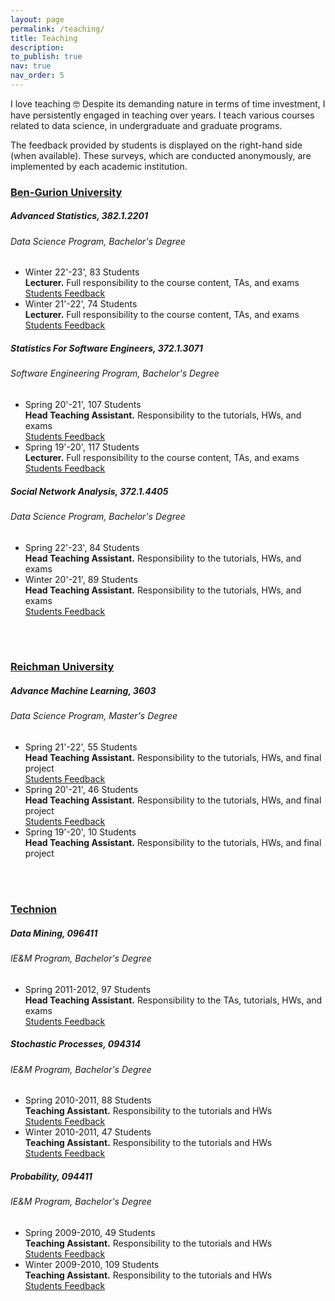 ```yaml
---
layout: page
permalink: /teaching/
title: Teaching
description:
to_publish: true
nav: true
nav_order: 5
---
```


<!-- I have taken the template from here: https://jessewei.dev/teaching/ --> 
<!-- the code is taken from here: https://github.com/jesse-wei/jessewei.dev/blob/master/_pages/teaching.md -->
<h8 class="card-subtitle font-bold"> I love teaching 🤓 Despite its demanding nature in terms of time investment, I have persistently engaged in teaching over years. I teach various courses related to data science, in undergraduate and graduate programs.</h8>
<br>

<h8 class="card-subtitle font-bold">The feedback provided by students is displayed on the right-hand side (when available). These surveys, which are conducted anonymously, are implemented by each academic institution. </h8>
<br>
<h3 style="color: #4b9cd3;" id="BGU"><a href="https://in.bgu.ac.il/en/pages/default.aspx">Ben-Gurion University</a></h3>
<!-- Advanced Statistics -->
<div class="card mt-3">
  <div class="p-3">
    <div class="row">
      <div class="col-sm-10">
        <h5 id="AdvancedStats" class="card-title">Advanced Statistics, 382.1.2201</h5>
        <h6 class="card-subtitle font-italic">Data Science Program, Bachelor's Degree</h6>
      </div>
    </div>
    <ul class="card-text font-weight-light list-group list-group-flush">
      <li class="list-group-item">
        <div class="row">
          <div class="col-sm-9">
            Winter 22'-23', 83 Students <br> <b>Lecturer.</b> Full responsibility to the course content, TAs, and exams 
          </div>
          <div class="col-sm-3">
            <a href="../assets/teaching_feedbacks/stats_winter_2023.xls" download>Students Feedback</a>
          </div>
        </div>
      </li>
      <li class="list-group-item">
        <div class="row">
          <div class="col-sm-9">
            Winter 21'-22', 74 Students <br> <b>Lecturer.</b> Full responsibility to the course content, TAs, and exams
          </div>
          <div class="col-sm-3">
            <a href="../assets/teaching_feedbacks/stats_winter_2022.xls" download>Students Feedback</a>
          </div>
        </div>
      </li>
    </ul>
  </div>
</div>

<!-- Statistics For Software Engineers -->
<div class="card mt-3">
  <div class="p-3">
    <div class="row">
      <div class="col-sm-10">
        <h5 id="StatsSoftwareEngineers" class="card-title">Statistics For Software Engineers, 372.1.3071</h5>
        <h6 class="card-subtitle font-italic">Software Engineering Program, Bachelor's Degree</h6>
      </div>
    </div>
    <ul class="card-text font-weight-light list-group list-group-flush">
      <li class="list-group-item">
        <div class="row">
          <div class="col-sm-9">
            Spring 20'-21', 107 Students <br> <b>Head Teaching Assistant.</b> Responsibility to the tutorials, HWs, and exams 
          </div>
          <div class="col-sm-3">
            <a href="../assets/teaching_feedbacks/stats_spring_2021.xls" download>Students Feedback</a>
          </div>
        </div>
      </li>
      <li class="list-group-item">
        <div class="row">
          <div class="col-sm-9">
            Spring 19'-20', 117 Students <br> <b>Lecturer.</b> Full responsibility to the course content, TAs, and exams
          </div>
          <div class="col-sm-3">
            <a href="../assets/teaching_feedbacks/stats_spring_2020.xls" download>Students Feedback</a>
          </div>
        </div>
      </li>
    </ul>
  </div>
</div>

<!-- SNA -->
<div class="card mt-3">
  <div class="p-3">
    <div class="row">
      <div class="col-sm-10">
        <h5 id="SNA" class="card-title">Social Network Analysis, 372.1.4405</h5>
        <h6 class="card-subtitle font-italic">Data Science Program, Bachelor's Degree</h6>
      </div>
    </div>
    <ul class="card-text font-weight-light list-group list-group-flush">
      <li class="list-group-item">
        <div class="row">
          <div class="col-sm-9">
            Spring 22'-23', 84 Students <br> <b>Head Teaching Assistant.</b> Responsibility to the tutorials, HWs, and exams
          </div>
          <!-- ADD Feedback after the survey! -->
        </div>
      </li>
      <li class="list-group-item">
        <div class="row">
          <div class="col-sm-9">
            Winter 20'-21', 89 Students <br> <b>Head Teaching Assistant.</b> Responsibility to the tutorials, HWs, and exams
          </div>
          <div class="col-sm-3">
            <a href="../assets/teaching_feedbacks/sna_spring_2021.xls" download>Students Feedback</a>
          </div>
        </div>
      </li>
    </ul>
  </div>
</div>

<br>
<br>

<h3 style="color: #4b9cd3;" id="IDC"><a href="https://www.runi.ac.il/en">Reichman University</a></h3>
<!-- Advanced ML -->
<div class="card mt-3">
  <div class="p-3">
    <div class="row">
      <div class="col-sm-10">
        <h5 id="AdvanceML" class="card-title">Advance Machine Learning, 3603</h5>
        <h6 class="card-subtitle font-italic">Data Science Program, Master's Degree</h6>
      </div>
    </div>
    <ul class="card-text font-weight-light list-group list-group-flush">
      <li class="list-group-item">
        <div class="row">
          <div class="col-sm-9">
            Spring 21'-22', 55 Students <br> <b>Head Teaching Assistant.</b> Responsibility to the tutorials, HWs, and final project
          </div>
          <div class="col-sm-3">
            <a href="../assets/teaching_feedbacks/advance_ml_2022.pdf" download>Students Feedback</a>
          </div>
        </div>
      </li>
      <li class="list-group-item">
        <div class="row">
          <div class="col-sm-9">
            Spring 20'-21', 46 Students <br> <b>Head Teaching Assistant.</b> Responsibility to the tutorials, HWs, and final project
          </div>
          <div class="col-sm-3">
            <a href="../assets/teaching_feedbacks/advance_ml_2021.pdf" download>Students Feedback</a>
          </div>
        </div>
      </li>
      <li class="list-group-item">
        <div class="row">
          <div class="col-sm-9">
            Spring 19'-20', 10 Students <br> <b>Head Teaching Assistant.</b> Responsibility to the tutorials, HWs, and final project
          </div>
          <!-- No feedback - COVID19 -->
        </div>
      </li>
    </ul>
  </div>
</div>

<br>
<br>

<h3 style="color: #4b9cd3;" id="Technion"><a href="https://www.technion.ac.il/en/home-2/">Technion</a></h3>
<!-- DM (Nardi) -->
<div class="card mt-3">
  <div class="p-3">
    <div class="row">
      <div class="col-sm-10">
        <h5 id="dataMining" class="card-title">Data Mining, 096411</h5>
        <h6 class="card-subtitle font-italic">IE&M Program, Bachelor's Degree</h6>
      </div>
    </div>
    <ul class="card-text font-weight-light list-group list-group-flush">
      <li class="list-group-item">
        <div class="row">
          <div class="col-sm-9">
            Spring 2011-2012, 97 Students <br> <b>Head Teaching Assistant.</b> Responsibility to the TAs, tutorials, HWs, and exams
          </div>
          <div class="col-sm-3">
            <a href="../assets/teaching_feedbacks/dm_spring_2012.pdf" download>Students Feedback</a>
          </div>
        </div>
      </li>
    </ul>
  </div>
</div>

<!-- Stochastic processes -->
<div class="card mt-3">
  <div class="p-3">
    <div class="row">
      <div class="col-sm-10">
        <h5 id="stochastics" class="card-title">Stochastic Processes, 094314</h5>
        <h6 class="card-subtitle font-italic">IE&M Program, Bachelor's Degree</h6>
      </div>
    </div>
    <ul class="card-text font-weight-light list-group list-group-flush">
      <li class="list-group-item">
        <div class="row">
          <div class="col-sm-9">
            Spring 2010-2011, 88 Students <br> <b>Teaching Assistant.</b> Responsibility to the tutorials and HWs
          </div>
          <div class="col-sm-3">
            <a href="../assets/teaching_feedbacks/stochastics_spring_2011.pdf" download>Students Feedback</a>
          </div>
        </div>
      </li>
      <li class="list-group-item">
        <div class="row">
          <div class="col-sm-9">
            Winter 2010-2011, 47 Students <br> <b>Teaching Assistant.</b> Responsibility to the tutorials and HWs
          </div>
          <div class="col-sm-3">
            <a href="../assets/teaching_feedbacks/stochastics_winter_2011.pdf" download>Students Feedback</a>
          </div>
        </div>
      </li>
    </ul>
  </div>
</div>

<!-- Probability -->
<div class="card mt-3">
  <div class="p-3">
    <div class="row">
      <div class="col-sm-10">
        <h5 id="probability" class="card-title">Probability, 094411</h5>
        <h6 class="card-subtitle font-italic">IE&M Program, Bachelor's Degree</h6>
      </div>
    </div>
    <ul class="card-text font-weight-light list-group list-group-flush">
      <li class="list-group-item">
        <div class="row">
          <div class="col-sm-9">
            Spring 2009-2010, 49 Students <br> <b>Teaching Assistant.</b> Responsibility to the tutorials and HWs
          </div>
          <div class="col-sm-3">
            <a href="../assets/teaching_feedbacks/probability_spring_2010.pdf" download>Students Feedback</a>
          </div>
        </div>
      </li>
      <li class="list-group-item">
        <div class="row">
          <div class="col-sm-9">
            Winter 2009-2010, 109 Students <br> <b>Teaching Assistant.</b> Responsibility to the tutorials and HWs
          </div>
          <div class="col-sm-3">
            <a href="../assets/teaching_feedbacks/probability_winter_2010.pdf" download>Students Feedback</a>
          </div>
        </div>
      </li>
    </ul>
  </div>
</div>

<br>
<!-- Separation before Giscus comments -->
<br>
